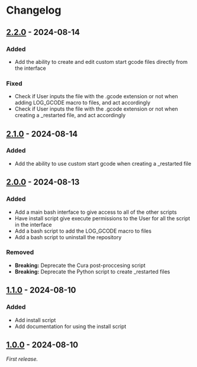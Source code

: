 # Changelog

## [2.2.0] - 2024-08-14

### Added

- Add the ability to create and edit custom start gcode files directly from the interface

### Fixed

- Check if User inputs the file with the .gcode extension or not when adding LOG_GCODE macro to files, and act accordingly
- Check if User inputs the file with the .gcode extension or not when creating a _restarted file, and act accordingly

## [2.1.0] - 2024-08-14

### Added

- Add the ability to use custom start gcode when creating a _restarted file

## [2.0.0] - 2024-08-13

### Added

- Add a main bash interface to give access to all of the other scripts
- Have install script give execute permissions to the User for all the script in the interface
- Add a bash script to add the LOG_GCODE macro to files
- Add a bash script to uninstall the repository

### Removed

- **Breaking:** Deprecate the Cura post-proccesing script
- **Breaking:** Deprecate the Python script to create _restarted files

## [1.1.0] - 2024-08-10

### Added

- Add install script
- Add documentation for using the install script

## [1.0.0] - 2024-08-10

_First release._

[2.2.0]: https://github.com/T9Air/Klipper_Power_Resume/releases/tag/v2.2.0
[2.1.0]: https://github.com/T9Air/Klipper_Power_Resume/releases/tag/v2.1.0
[2.0.0]: https://github.com/T9Air/Klipper_Power_Resume/releases/tag/v2.0.0
[1.1.0]: https://github.com/T9Air/Klipper_Power_Resume/releases/tag/v1.1.0
[1.0.0]: https://github.com/T9Air/Klipper_Power_Resume/releases/tag/v1.0.0
